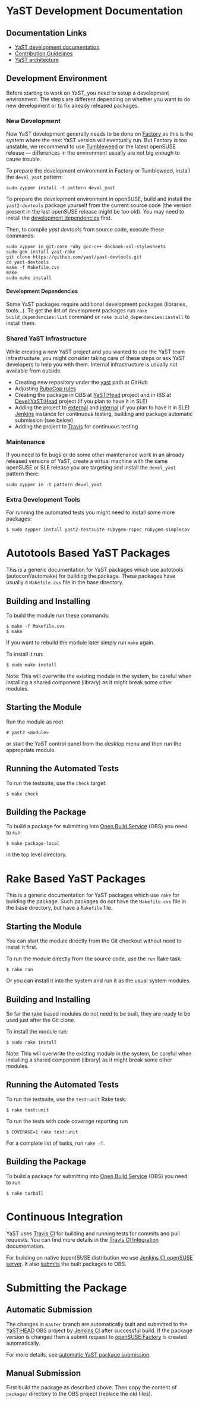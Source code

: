 
YaST Development Documentation
==============================

Documentation Links
-------------------

- [YaST development documentation](http://yast.github.io/documentation.html)
- [Contribution Guidelines](http://yast.github.io/guidelines.html)
- [YaST architecture](architecture.md)


Development Environment
-----------------------

Before starting to work on YaST, you need to setup a development environment.
The steps are different depending on whether you want to do new development or
to fix already released packages.

### New Development ###

New YaST development generally needs to be done on
[Factory](https://en.opensuse.org/Portal:Factory) as this is the system where
the next YaST version will eventually run. But Factory is too unstable,
we recommend to use [Tumbleweed](https://en.opensuse.org/Portal:Tumbleweed)
or the latest openSUSE release — differences in the environment
usually are not big enough to cause trouble.

To prepare the development environment in Factory or Tumbleweed, install the
`devel_yast` pattern:

    sudo zypper install -t pattern devel_yast

To prepare the development environment in openSUSE, build and install the
`yast2-devtools` package yourself from the current source code (the
version present in the last openSUSE release might be too old).
You may need to install the [development dependencies](Development-Dependencies) first.

Then, to compile _yast devtools_ from source code, execute these commands:

    sudo zypper in git-core ruby gcc-c++ docbook-xsl-stylesheets 
    sudo gem install yast-rake
    git clone https://github.com/yast/yast-devtools.git
    cd yast-devtools
    make -f Makefile.cvs
    make
    sudo make install

#### Development Dependencies

Some YaST packages require additional development packages (libraries,
tools...). To get the list of development packages run `rake build_dependencies:list`
command or `rake build_dependencies:install` to install them.

### Shared YaST Infrastructure ###

While creating a new YaST project and you wanted to use the YaST team
infrastructure, you might consider taking care of these steps or ask YaST
developers to help you with them. Internal infrastructure is usually not
available from outside.

* Creating new repository under the [yast](https://github.com/yast/) path
  at GitHub
* Adjusting [RuboCop rules](http://lslezak.blogspot.cz/2014/11/using-rubocop.html)
* Creating the package in OBS at [YaST:Head](https://build.opensuse.org/project/show/YaST:Head)
  project and in IBS at [Devel:YaST:Head](https://build.suse.de/project/show/Devel:YaST:Head)
  project (if you plan to have it in SLE)
* Adding the project to [external](https://ci.opensuse.org/view/Yast/)
  and [internal](http://river.suse.de/view/YaST/) (if you plan to have it in SLE)
  [Jenkins](https://wiki.jenkins-ci.org/display/JENKINS/Building+a+software+project)
  instance for continuous testing, building and package automatic submission
  (see below)
* Adding the project to [Travis](https://travis-ci.org/) for continuous testing

### Maintenance ###

If you need to fix bugs or do some other maintenance work in an already released
versions of YaST, create a virtual machine with the same openSUSE or SLE
release you are targeting and install the `devel_yast` pattern there:

    sudo zypper in -t pattern devel_yast


### Extra Development Tools ###

For running the automated tests you might need to install some more packages:

    $ sudo zypper install yast2-testsuite rubygem-rspec rubygem-simplecov


Autotools Based YaST Packages
=============================

This is a generic documentation for YaST packages which use autotools (autoconf/automake)
for building the package. These packages have usually a `Makefile.cvs` file in the base
directory.

Building and Installing
--------------------------

To build the module run these commands:

    $ make -f Makefile.cvs
    $ make

If you want to rebuild the module later simply run `make` again.

To install it run:

    $ sudo make install

Note: This will overwrite the existing module in the system, be careful when installing
a shared component (library) as it might break some other modules.


Starting the Module
-------------------

Run the module as root

    # yast2 <module>

or start the YaST control panel from the desktop menu and then run the appropriate module.


Running the Automated Tests
---------------------------

To run the testsuite, use the `check` target:

    $ make check


Building the Package
--------------------

To build a package for submitting into [Open Build
Service](https://build.opensuse.org/) (OBS) you need to run

    $ make package-local

in the top level directory.


Rake Based YaST Packages
========================

This is a generic documentation for YaST packages which use `rake` for building
the package. Such packages do not have the `Makefile.cvs` file in the base
directory, but have a `Rakefile` file.


Starting the Module
-------------------

You can start the module directly from the Git checkout without need to install it first.

To run the module directly from the source code, use the `run` Rake task:

    $ rake run

Or you can install it into the system and run it as the usual system modules.


Building and Installing
-----------------------

So far the rake based modules do not need to be built, they are ready to be used just
after the Git clone.

To install the module run:

    $ sudo rake install

Note: This will overwrite the existing module in the system, be careful when installing
a shared component (library) as it might break some other modules.


Running the Automated Tests
---------------------------

To run the testsuite, use the `test:unit` Rake task:

    $ rake test:unit

To run the tests with code coverage reporting run

    $ COVERAGE=1 rake test:unit


For a complete list of tasks, run `rake -T`.


Building the Package
--------------------

To build a package for submitting into [Open Build
Service](https://build.opensuse.org/) (OBS) you need to run

    $ rake tarball

Continuous Integration
======================

YaST uses [Travis CI](https://travis-ci.org) for building and running tests for
commits and pull requests. You can find more details in the [Travis CI
Integration](travis-integration.md) documentation.

For building on native (open)SUSE distribution we use [Jenkins CI openSUSE
server](https://ci.opensuse.org/view/Yast/). It also
[submits](#automatic-submission) the built packages to OBS.


Submitting the Package
======================

Automatic Submission
--------------------

The changes in `master` branch are automatically built and submitted to
the [YaST:HEAD](https://build.opensuse.org/project/show/YaST:Head) OBS project by
[Jenkins CI](https://ci.opensuse.org/view/Yast/) after successful build. If the
package version is changed then a submit request to
[openSUSE:Factory](https://build.opensuse.org/project/show/openSUSE:Factory) is
created automatically.

For more details, see [automatic YaST package submission](auto-pkg-submission.md).


Manual Submission
-----------------

First build the package as described above. Then copy the content of `package/`
directory to the OBS project (replace the old files).
